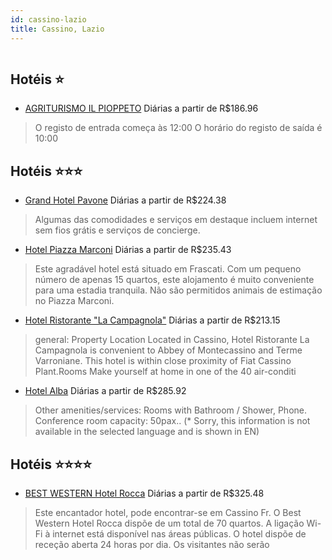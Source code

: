 ```yaml
---
id: cassino-lazio
title: Cassino, Lazio
---
```


<center><img src="http://cdn.smyrooms.com/cloudcontent/fotos/agregadorHotelero/0024/50747/2450747/11.jpg?f=15053983" alt="" /></center>


## Hotéis ⭐️

-    [AGRITURISMO IL PIOPPETO](https://www.hurb.com/aud/https://www.hurb.com/hoteis/cassino/agriturismo-il-pioppeto-JNP-JP00134Q?cmp=18055) Diárias a partir de R$186.96
   > O registo de entrada começa às 12:00  O horário do registo de saída é 10:00

## Hotéis ⭐️⭐️⭐️

-    [Grand Hotel Pavone](https://www.hurb.com/aud/https://www.hurb.com/hoteis/cassino/grand-hotel-pavone-JNP-JP962037?cmp=18055) Diárias a partir de R$224.38
   > Algumas das comodidades e serviços em destaque incluem internet sem fios grátis e serviços de concierge.
-    [Hotel Piazza Marconi](https://www.hurb.com/aud/https://www.hurb.com/hoteis/cassino/hotel-piazza-marconi-JNP-JP141195?cmp=18055) Diárias a partir de R$235.43
   > Este agradável hotel está situado em Frascati. Com um pequeno número de apenas 15 quartos, este alojamento é muito conveniente para uma estadia tranquila. Não são permitidos animais de estimação no Piazza Marconi. 
-    [Hotel Ristorante "La Campagnola"](https://www.hurb.com/aud/https://www.hurb.com/hoteis/cassino/hotel-ristorante-la-campagnola-JNP-JP381061?cmp=18055) Diárias a partir de R$213.15
   > general: Property Location Located in Cassino, Hotel Ristorante La Campagnola is convenient to Abbey of Montecassino and Terme Varroniane.  This hotel is within close proximity of Fiat Cassino Plant.Rooms Make yourself at home in one of the 40 air-conditi
-    [Hotel Alba](https://www.hurb.com/aud/https://www.hurb.com/hoteis/cassino/hotel-alba-JNP-JP453331?cmp=18055) Diárias a partir de R$285.92
   > Other amenities/services: Rooms with Bathroom / Shower, Phone. Conference room capacity: 50pax.. (* Sorry, this information is not available in the selected language and is shown in EN) 

## Hotéis ⭐️⭐️⭐️⭐️

-    [BEST WESTERN Hotel Rocca](https://www.hurb.com/aud/https://www.hurb.com/hoteis/cassino/best-western-hotel-rocca-JNP-JP352006?cmp=18055) Diárias a partir de R$325.48
   > Este encantador hotel, pode encontrar-se em Cassino Fr. O Best Western Hotel Rocca dispõe de um total de 70 quartos. A ligação Wi-Fi à internet está disponível nas áreas públicas. O hotel dispõe de receção aberta 24 horas por dia. Os visitantes não serão 
